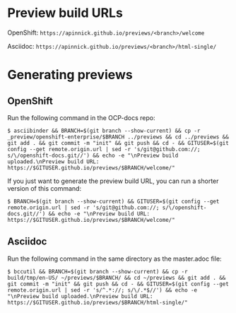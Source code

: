 # Preview build URLs

OpenShift: `https://apinnick.github.io/previews/<branch>/welcome`

Asciidoc: `https://apinnick.github.io/previews/<branch>/html-single/`

# Generating previews

## OpenShift

Run the following command in the OCP-docs repo:

~~~
$ asciibinder && BRANCH=$(git branch --show-current) && cp -r _preview/openshift-enterprise/$BRANCH ../previews && cd ../previews && git add . && git commit -m "init" && git push && cd - && GITUSER=$(git config --get remote.origin.url | sed -r 's/git@github.com://; s/\/openshift-docs.git//') && echo -e "\nPreview build uploaded.\nPreview build URL: https://$GITUSER.github.io/previews/$BRANCH/welcome/"
~~~

If you just want to generate the preview build URL, you can run a shorter version of this command:

~~~
$ BRANCH=$(git branch --show-current) && GITUSER=$(git config --get remote.origin.url | sed -r 's/git@github.com://; s/\/openshift-docs.git//') && echo -e "\nPreview build URL: https://$GITUSER.github.io/previews/$BRANCH/welcome/"
~~~

## Asciidoc

Run the following command in the same directory as the master.adoc file:

~~~
$ bccutil && BRANCH=$(git branch --show-current) && cp -r build/tmp/en-US/ ~/previews/$BRANCH/ && cd ~/previews && git add . && git commit -m "init" && git push && cd - && GITUSER=$(git config --get remote.origin.url | sed -r 's/^.*://; s/\/.*$//') && echo -e "\nPreview build uploaded.\nPreview build URL: https://$GITUSER.github.io/previews/$BRANCH/html-single/"
~~~
